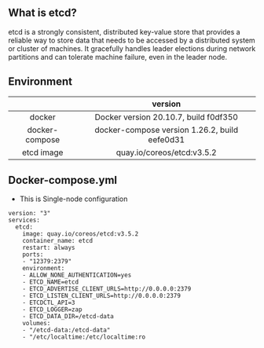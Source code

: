 ## What is etcd?

etcd is a strongly consistent,
distributed key-value store that provides a
reliable way to store data that needs to be
accessed by a distributed system or cluster of machines.
It gracefully handles leader elections during network partitions
and can tolerate machine failure,
even in the leader node.

## Environment

|                |                    version                    |
| :------------: | :-------------------------------------------: |
|     docker     |     Docker version 20.10.7, build f0df350     |
| docker-compose | docker-compose version 1.26.2, build eefe0d31 |
|   etcd image   |          quay.io/coreos/etcd:v3.5.2           |

## Docker-compose.yml

- This is Single-node configuration

```
version: "3"
services:
  etcd:
    image: quay.io/coreos/etcd:v3.5.2
    container_name: etcd
    restart: always
    ports:
    - "12379:2379"
    environment:
    - ALLOW_NONE_AUTHENTICATION=yes
    - ETCD_NAME=etcd
    - ETCD_ADVERTISE_CLIENT_URLS=http://0.0.0.0:2379
    - ETCD_LISTEN_CLIENT_URLS=http://0.0.0.0:2379
    - ETCDCTL_API=3
    - ETCD_LOGGER=zap
    - ETCD_DATA_DIR=/etcd-data
    volumes:
    - "/etcd-data:/etcd-data"
    - "/etc/localtime:/etc/localtime:ro
```
